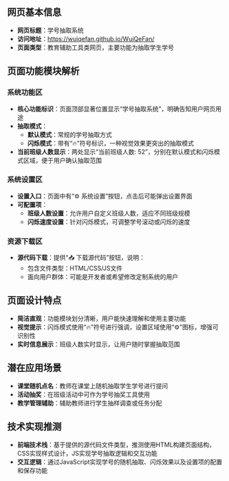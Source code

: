 ## 网页基本信息
- **网页标题**：学号抽取系统
- **访问地址**：https://wuiqefan.github.io/WuiQeFan/
- **页面类型**：教育辅助工具类网页，主要功能为抽取学生学号

## 页面功能模块解析

### 系统功能区
- **核心功能标识**：页面顶部显著位置显示“学号抽取系统”，明确告知用户网页用途
- **抽取模式**：
  - **默认模式**：常规的学号抽取方式
  - **闪烁模式**：带有“🔥”符号标识，一种视觉效果更突出的抽取模式
- **当前班级人数显示**：两处显示“当前班级人数: 52”，分别在默认模式和闪烁模式区域，便于用户确认抽取范围

### 系统设置区
- **设置入口**：页面中有“⚙️ 系统设置”按钮，点击后可能弹出设置界面
- **可配置项**：
  - **班级人数设置**：允许用户自定义班级人数，适应不同班级规模
  - **闪烁速度设置**：针对闪烁模式，可调整学号滚动或闪烁的速度

### 资源下载区
- **源代码下载**：提供“📥 下载源代码”按钮，说明：
  - 包含文件类型：HTML/CSS/JS文件
  - 面向用户群体：可能是开发者或希望修改定制系统的用户

## 页面设计特点
- **简洁直观**：功能模块划分清晰，用户能快速理解和使用主要功能
- **视觉提示**：闪烁模式使用“🔥”符号进行强调，设置区域使用“⚙️”图标，增强可识别性
- **实时信息展示**：班级人数实时显示，让用户随时掌握抽取范围

## 潜在应用场景
- **课堂随机点名**：教师在课堂上随机抽取学生学号进行提问
- **活动抽奖**：在班级活动中可作为学号抽奖工具使用
- **教学管理辅助**：辅助教师进行学生抽样调查或任务分配

## 技术实现推测
- **前端技术栈**：基于提供的源代码文件类型，推测使用HTML构建页面结构，CSS实现样式设计，JS实现学号抽取逻辑和交互功能
- **交互逻辑**：通过JavaScript实现学号的随机抽取、闪烁效果以及设置项的配置和保存功能
